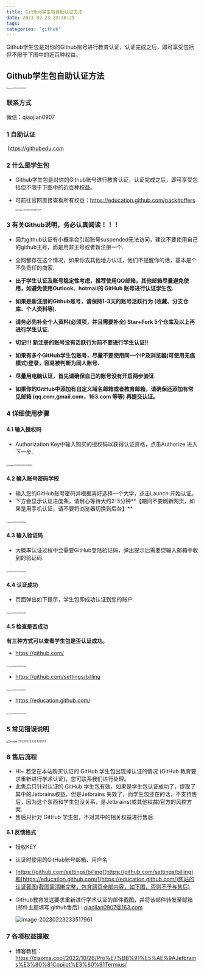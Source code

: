 ```yaml
---
title: GitHub学生包自助认证方法
date: 2023-02-23 23:38:25
tags:
categories: "github"
---
```

Github学生包是对你的Github账号进行教育认证，认证完成之后，即可享受包括但不限于下图中的近百种权益。
<!-- more -->

## Github学生包自助认证方法

<img src="https://typora-qiao-1309453114.cos.ap-shanghai.myqcloud.com/hex-info/image-20230223230413049.png" alt="image-20230223230413049" style="zoom: 25%;" />

### 联系方式
  微信：qiaojian0907

### 1 自助认证

​	https://githubedu.com

### 2 什么是学生包

* Github学生包是对你的Github账号进行教育认证，认证完成之后，即可享受包括但不限于下图中的近百种权益。

* 可前往官网直接查看所有权益：https://education.github.com/pack#offers

    <img src="https://typora-qiao-1309453114.cos.ap-shanghai.myqcloud.com/hex-info/image-20230223230820275.png" alt="image-20230223230820275" style="zoom: 33%;" />

### 3 有关Github说明，务必认真阅读！！！

* 因为github认证有小概率会引起账号suspended无法访问，建议不要使用自己的github主号，而是用非主号或者新注册一个.
* 全网都存在这个情况，如果你去其他地方认证，他们不提醒你的话，基本是个不负责任的商家.

* **出于学生认证及账号稳定性考虑，推荐使用QQ邮箱，其他邮箱尽量避免使用，如避免使用Outlook、hotmail的 GitHub 账号进行认证学生包.**
* **如果是新注册的Github账号，请保持1-3天的账号活跃行为 (收藏、分支仓库、个人资料等).**
* **请务必先补全个人资料(必须项，并且需要补全) Star+Fork 5个仓库及以上再进行学生认证.**
* **切记!!! 新注册的账号没有活跃行为前不要进行学生认证!!**
* **如果有多个GitHub学生包账号，尽量不要使用同一个IP及浏览器(可使用无痕模式)登录，容易被判断为同人账号.**
* **尽量用电脑认证，首先请确保自己的账号没有开启两步验证.**
* **如果你的GitHub中添加有自定义域名邮箱或者教育邮箱，请确保还添加有常见邮箱 (qq.com,gmail.com，163.com 等等) 再提交认证。**

### 4 详细使用步骤

#### 4.1 输入授权码

* Authorization Key中输入购买的授权码以获得认证资格，点击Authorize 进入下一步.

​	<img src="https://typora-qiao-1309453114.cos.ap-shanghai.myqcloud.com/hex-info/image-20230223231459383.png" alt="image-20230223231459383" style="zoom: 33%;" />

#### 4.2 输入账号密码学校

* 输入您的GitHub账号密码并根据喜好选择一个大学，点击Launch 开始认证。
* 下方会显示认证进度条，请耐心等待大约2-5分钟**【期间不要刷新网页，如果是用手机认证，请不要将浏览器切换到后台】**

​	<img src="https://typora-qiao-1309453114.cos.ap-shanghai.myqcloud.com/hex-info/image-20230223231826994.png" alt="image-20230223231826994" style="zoom: 25%;" />

#### 4.3 输入验证码

* 大概率认证过程中会需要GitHub登陆验证码，弹出提示后需要您输入邮箱中收到的验证码.

​	<img src="https://typora-qiao-1309453114.cos.ap-shanghai.myqcloud.com/hex-info/image-20230223231939120.png" alt="image-20230223231939120" style="zoom:25%;" />

#### 4.4 认证成功

* 页面弹出如下提示，学生包即成功认证到您的账户.

​	<img src="https://typora-qiao-1309453114.cos.ap-shanghai.myqcloud.com/hex-info/image-20230223232034955.png" alt="image-20230223232034955" style="zoom:25%;" />

#### 4.5 检查是否成功

**有三种方式可以查看学生包是否认证成功。**

* https://github.com/

​	<img src="https://typora-qiao-1309453114.cos.ap-shanghai.myqcloud.com/hex-info/image-20230223232207835.png" alt="image-20230223232207835" style="zoom:25%;" />

* https://github.com/settings/billing

​	<img src="https://typora-qiao-1309453114.cos.ap-shanghai.myqcloud.com/hex-info/image-20230223232248344.png" alt="image-20230223232248344" style="zoom:25%;" />

* https://education.github.com/

​	<img src="https://typora-qiao-1309453114.cos.ap-shanghai.myqcloud.com/hex-info/image-20230223232320295.png" alt="image-20230223232320295" style="zoom:25%;" />



### 5 常见错误说明

<img src="https://typora-qiao-1309453114.cos.ap-shanghai.myqcloud.com/hex-info/image-20230223232426573.png" alt="image-20230223232426573" style="zoom: 50%;" />



### 6 售后流程

* Hi~ 若您在本站购买认证的 GitHub 学生包出现掉认证的情况 (GitHub 教育要求重新进行学术认证)，您可联系我们进行处理。
* 此售后只针对认证的 GitHub 学生包有效，如果是学生包认证成功了，提取了其中的Jetbrains权益，但是Jetbrains 失效了，而学生包还在的话，不支持售后，因为这个东西和学生包没关系，是Jetbrains(或其他权益)官方的风控方案.
* 售后只针对 GitHub 学生包，不对其中的相关权益进行售后.

#### 6.1 反馈格式

*  授权KEY

*  认证时使用的GitHub账号邮箱、用户名

*  [https://github.com/settings/billing](https://github.com/settings/billing)和[https://education.github.com/](https://education.github.com/)网站的认证截图(截图需清晰完整，包含网页全部内容，如下图，否则不予与售后)

*  GitHub教育发送要求重新进行学术认证的邮件截图，并将该邮件转发至邮箱(邮件主题填写:github售后) : qiaojian0907@163.com

    ![image-20230223233517961](https://typora-qiao-1309453114.cos.ap-shanghai.myqcloud.com/hex-info/image-20230223233517961.png)

### 7 各项权益提取
*   博客教程：https://xiaoma.cool/2022/10/26/Pro%E7%BB%91%E5%AE%9AJetbrains%E3%80%81Copilot%E3%80%81Termius/





















